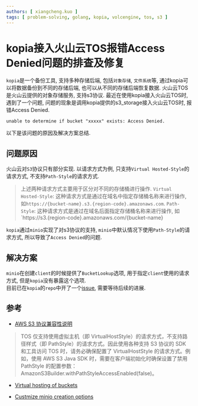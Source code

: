 ```yaml
---
authors: [ xiangcheng.kuo ]
tags: [ problem-solving, golang, kopia, volcengine, tos, s3 ]
---
```


# kopia接入火山云TOS报错Access Denied问题的排查及修复

`kopia`是一个备份工具, 支持多种存储后端, 包括`对象存储`, `文件系统`等,
通过kopia可以将数据备份到不同的存储后端, 也可以从不同的存储后端恢复数据.
火山云TOS是火山云提供的对象存储服务, 支持s3协议.
最近在使用kopia接入火山云TOS时, 遇到了一个问题, 问题的现象是调用kopia提供的s3_storage接入火山云TOS时, 报错Access Denied.

```log
unable to determine if bucket "xxxxx" exists: Access Denied.
```

以下是该问题的原因及解决方案总结.

<!--truncate-->

## 问题原因

火山云对`S3`协议只有部分实现.
以请求方式为例, 只支持`Virtual Hosted-Style`的请求方式, 不支持`Path-Style`的请求方式.
> 上述两种请求方式主要用于区分对不同的存储桶进行操作.
> `Virtual Hosted-Style`:
> 这种请求方式是通过在域名中指定存储桶名称来进行操作, 如`https://{bucket-name}.s3.{region-code}.amazonaws.com`.
> `Path-Style`:
> 这种请求方式是通过在域名后面指定存储桶名称来进行操作, 如`https://s3.{region-code}.amazonaws.com/{bucket-name}

`kopia`通过`minio`实现了对s3协议的支持, `minio`中默认情况下使用`Path-Style`的请求方式,
所以导致了`Access Denied`的问题.

## 解决方案

`minio`在创建`client`的时候提供了`BucketLookup`选项, 用于指定`client`使用的请求方式, 但是`kopia`没有暴露这个选项.<br/>
目前已在`kopia`的`repo`中开了一个[issue](https://github.com/kopia/kopia/issues/3734), 需要等待后续的进展.

## 参考

- [AWS S3 协议兼容性说明](https://www.volcengine.com/docs/6349/147050)

> TOS 仅支持使用虚拟主机（即 VirtualHostStyle）的请求方式，不支持路径样式（即 PathStyle）的请求方式。因此使用各种支持 S3 协议的
> SDK 和工具访问 TOS 时，请务必确保配置了 VirtualHostStyle 的请求方式。例如，使用 AWS S3 Java SDK 时，需要在客户端初始化时确保设置了禁用
> PathStyle 的配置参数：AmazonS3Builder.withPathStyleAccessEnabled(false)。

- [Virtual hosting of buckets](https://docs.aws.amazon.com/AmazonS3/latest/userguide/VirtualHosting.html?spm=a2c4g.11186623.0.0.6b9d64012JMDoP)

- [Custmize minio creation options](https://github.com/kopia/kopia/issues/3734)